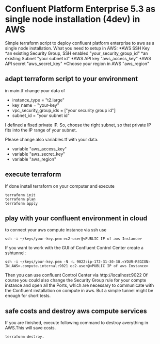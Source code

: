 # Confluent Platform Enterprise 5.3 as single node installation (4dev) in AWS
Simple terraform script to deploy confluent platform enterprise to aws as a single node installation.
What you need to setup in AWS:
*AWS SSH Key <your-key>
*an existing Security Group, SSH enabled "your_security_group_id"
*an existing Subnet "your subnet id"
*AWS API key "aws_access_key"
*AWS API secret "aws_secret_key"
*Choose your region in AWS "aws_region"


## adapt terraform script to your environment
in main.tf change your data of
* instance_type = "t2.large"
* key_name      = "your-key"
* vpc_security_group_ids = ["your security group id"]
* subnet_id = "your subnet id"

I defined a fixed private IP. So, choose the right subnet, so that private IP fits into the IP range of your subnet.

Please change also variables.tf with your data.

* variable "aws_access_key"
* variable "aws_secret_key"
*  variable "aws_region"

## execute terraform
If done install terraform on your computer and execute
```
terraform init
terraform plan
terraform apply
```
## play with your confluent environment in cloud
to connect your aws compute instance via ssh use
```
ssh -i ~/keys/your-key.pem ec2-user@<PUBLIC IP of aws Instance>
```

If you want to work with the GUI of Confluent Control Center create a sshtunnel:
```
ssh -i ~/keys/your-key.pem -N -L 9022:ip-172-31-30-30.<YOUR-REGION-IN_AWS>.compute.internal:9021 ec2-user@<PUBLIC IP of aws Instance>
```
  
Then you can use confluent Control Center via http://localhost:9022
Of course you could also change the Security Group rule for your compte instance and open all the Ports, which are necessary to communicate with the Confluent installation on compute in aws. But a simple tunnel might be enough for short tests.

## safe costs and destroy aws compute services
If you are finished, execute following command to destroy averything in AWS.This will save costs.
```
terraform destroy.
```
  

